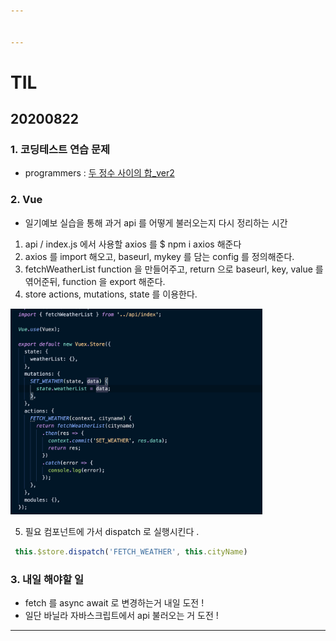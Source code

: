 ```yaml
---


---
```


<h1 id="til">TIL</h1>
<h2 id="section">20200822</h2>
<h3 id="코딩테스트-연습-문제">1. 코딩테스트 연습 문제</h3>
<ul>
<li>programmers : <a href="https://github.com/jina95/TIL/blob/master/Algorithm/LEVEL%201/%EB%91%90%20%EC%A0%95%EC%88%98%20%EC%82%AC%EC%9D%B4%EC%9D%98%20%ED%95%A9_ver2.html">두 정수 사이의 합_ver2</a></li>
</ul>

### 2. Vue
- 일기예보 실습을 통해 과거 api 를 어떻게 불러오는지 다시 정리하는 시간

1. api / index.js 에서 사용할 axios 를 $ npm i axios 해준다
2. axios 를 import 해오고, baseurl, mykey 를 담는 config 를 정의해준다. 
3. fetchWeatherList function 을 만들어주고, return 으로 baseurl, key, value  를 엮어준뒤, function 을 export 해준다.
4. store actions, mutations, state 를 이용한다.

<img src="https://github.com/jina95/TIL/blob/master/images/Daily/202008/store%20state%20etc.png" width="80%">

5. 필요 컴포넌트에 가서 dispatch 로 실행시킨다 . 

```javascript
 this.$store.dispatch('FETCH_WEATHER', this.cityName)
 ```

<h3 id="내일-해야할-일">3. 내일 해야할 일</h3>
<ul>
<li>fetch 를 async await 로 변경하는거 내일 도전 !</li>
<li>일단 바닐라 자바스크립트에서 api 불러오는 거 도전 !</li>
</ul>
<hr>

